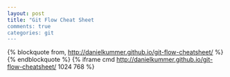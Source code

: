 ```yaml
---
layout: post
title: "Git Flow Cheat Sheet
comments: true
categories: git
---
```

{% blockquote from, http://danielkummer.github.io/git-flow-cheatsheet/ %}
{% endblockquote %}
{% iframe cmd http://danielkummer.github.io/git-flow-cheatsheet/ 1024 768 %}